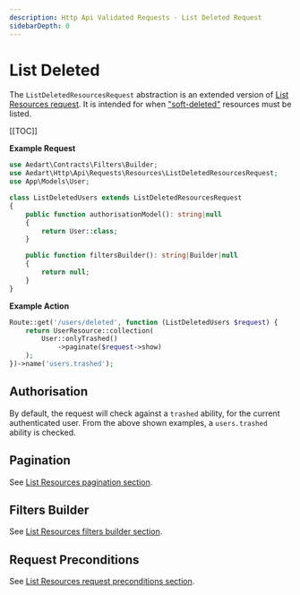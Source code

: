 ```yaml
---
description: Http Api Validated Requests - List Deleted Request
sidebarDepth: 0
---
```


# List Deleted

The `ListDeletedResourcesRequest` abstraction is an extended version of [List Resources request](./list-resources.md).
It is intended for when ["soft-deleted"](https://laravel.com/docs/12.x/eloquent#soft-deleting) resources must be listed.

[[TOC]]

**Example Request**

```php
use Aedart\Contracts\Filters\Builder;
use Aedart\Http\Api\Requests\Resources\ListDeletedResourcesRequest;
use App\Models\User;

class ListDeletedUsers extends ListDeletedResourcesRequest
{
    public function authorisationModel(): string|null
    {
        return User::class;
    }

    public function filtersBuilder(): string|Builder|null
    {
        return null;
    }
}
```

**Example Action**

```php
Route::get('/users/deleted', function (ListDeletedUsers $request) {
    return UserResource::collection(
        User::onlyTrashed()
            ->paginate($request->show)
    );
})->name('users.trashed');
```

## Authorisation

By default, the request will check against a `trashed` ability, for the current authenticated user.
From the above shown examples, a `users.trashed` ability is checked.

## Pagination

See [List Resources pagination section](./list-resources.md#pagination).

## Filters Builder

See [List Resources filters builder section](./list-resources.md#filters-builder).

## Request Preconditions

See [List Resources request preconditions section](./list-resources.md#request-preconditions).